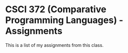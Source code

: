 # CSCI 372 (Comparative Programming Languages) - Assignments
This is a list of my assignments from this class.

